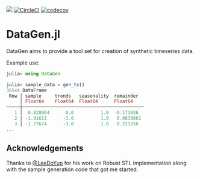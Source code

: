[![](https://img.shields.io/badge/docs-stable-blue.svg)](https://vly.github.io/DataGen.jl/stable) [![CircleCI](https://circleci.com/gh/vly/DataGen.jl.svg?style=shield)](https://circleci.com/gh/vly/DataGen.jl) [![codecov](https://codecov.io/gh/vly/DataGen.jl/branch/main/graph/badge.svg?token=4GRUCDJL9D)](https://codecov.io/gh/vly/DataGen.jl)

DataGen.jl
============

DataGen aims to provide a tool set for creation of synthetic timeseries data.

Example use:
```julia
julia> using DataGen

julia> sample_data = gen_ts()
365×4 DataFrame
 Row │ sample     trends   seasonality  remainder  
     │ Float64    Float64  Float64      Float64    
─────┼─────────────────────────────────────────────
   1 │  0.828964      0.0          1.0  -0.171036
   2 │ -1.91611      -3.0          1.0   0.0838861
   3 │ -1.77674      -3.0          1.0   0.223256
...

```

## Acknowledgements

Thanks to [@LeeDoYup](github.com/leedoyup) for his work on Robust STL implementation along with the sample generation code that got me started. 
